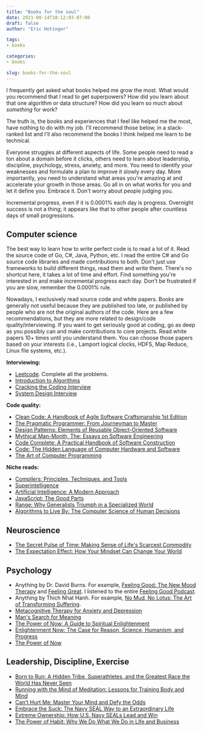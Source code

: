 ```yaml
---
title: "Books for the soul"
date: 2021-08-14T18:12:03-07:00
draft: false
author: "Eric Hotinger"

tags:
- books

categories:
- books

slug: books-for-the-soul
---
```


I frequently get asked what books helped me grow the most. What would you recommend that I read to get superpowers? How did you learn about that one algorithm or data structure? How did you learn so much about *something* for work?

The truth is, the books and experiences that I feel like helped me the most, have nothing to do with my job. I'll recommend those below, in a stack-ranked list and I'll also recommend the books I think helped me learn to be technical.

Everyone struggles at different aspects of life. Some people need to read a ton about a domain before it clicks, others need to learn about leadership, discipline, psychology, stress, anxiety, and more. You need to identify your weaknesses and formulate a plan to improve it slowly every day. More importantly, you need to understand what areas you're amazing at and accelerate your growth in those areas. Go all in on what works for you and let it define you. Embrace it. Don't worry about people judging you.

Incremental progress, even if it is 0.0001% each day is progress. Overnight success is not a thing; it appears like that to other people after countless days of small progressions.

## Computer science

The best way to learn how to write perfect code is to read a lot of it. Read the source code of Go, C#, Java, Python, etc. I read the entire C# and Go source code libraries and made contributions to both. Don't just use frameworks to build different things, read them and write them. There's no shortcut here, it takes a lot of time and effort. Find something you're interested in and make incremental progress each day. Don't be frustrated if you are slow, remember the 0.0001% rule.

Nowadays, I exclusively read source code and white papers. Books are generally not useful because they are published too late, or published by people who are not the original authors of the code. Here are a few recommendations, but they are more related to design/code quality/interviewing. If you want to get seriously good at coding, go as deep as you possibly can and make contributions to core projects. Read white papers 10+ times until you understand them. You can choose those papers based on your interests (i.e., Lamport logical clocks, HDFS, Map Reduce, Linux file systems, etc.).

**Interviewing:**
- [Leetcode](https://leetcode.com/). Complete all the problems.
- [Introduction to Algorithms](https://amzn.to/3g2lE4u)
- [Cracking the Coding Interview](https://amzn.to/3iKMAY9)
- [System Design Interview](https://amzn.to/3CYf09x)

**Code quality:**
- [Clean Code: A Handbook of Agile Software Craftsmanship 1st Edition](https://amzn.to/2Uo46bC)
- [The Pragmatic Programmer: From Journeyman to Master](https://amzn.to/3xMTCju)
- [Design Patterns: Elements of Reusable Object-Oriented Software](https://amzn.to/3CQoZh1)
- [Mythical Man-Month, The: Essays on Software Engineering](https://amzn.to/3AN9ZyD)
- [Code Complete: A Practical Handbook of Software Construction](https://amzn.to/3xTtQuc)
- [Code: The Hidden Language of Computer Hardware and Software](https://amzn.to/3m3NO2R)
- [The Art of Computer Programming](https://amzn.to/3COGUVe)

**Niche reads:**
- [Compilers: Principles, Techniques, and Tools](https://amzn.to/3xMHSO5)
- [Superintelligence](https://amzn.to/3COpMz2)
- [Artificial Intelligence: A Modern Approach](https://amzn.to/3yRhfIY)
- [JavaScript: The Good Parts](https://amzn.to/2XxLBTn)
- [Range: Why Generalists Triumph in a Specialized World](https://amzn.to/2XxNEH3)
- [Algorithms to Live By: The Computer Science of Human Decisions](https://amzn.to/3jTFWyq)

## Neuroscience
- [The Secret Pulse of Time: Making Sense of Life's Scarcest Commodity](https://www.amazon.com/Secret-Pulse-Time-Scarcest-Commodity/dp/0738212563)
- [The Expectation Effect: How Your Mindset Can Change Your World](https://www.amazon.com/Expectation-Effect-Mindset-Change-World/dp/B094DWPMQB)

## Psychology
- Anything by Dr. David Burns. For example, [Feeling Good: The New Mood Therapy](https://amzn.to/3g4VhLo) and [Feeling Great](https://www.amazon.com/gp/product/168373288X). I listened to the entire [Feeling Good Podcast](https://feelinggood.com/list-of-feeling-good-podcasts/).
- Anything by Thich Nhat Hanh. For example, [No Mud, No Lotus: The Art of Transforming Suffering](https://amzn.to/3g0uzTV).
- [Metacognitive Therapy for Anxiety and Depression](https://amzn.to/3iO4rhe)
- [Man's Search for Meaning](https://amzn.to/3jVxMp5)
- [The Power of Now: A Guide to Spiritual Enlightenment](https://www.amazon.com/The-Power-of-Now-Eckhart-Tolle-audiobook/dp/B00005AAPL)
- [Enlightenment Now: The Case for Reason, Science, Humanism, and Progress](https://amzn.to/3xNqDvS)
- [The Power of Now](https://www.amazon.com/Power-Now-Guide-Spiritual-Enlightenment/dp/1577314808)

## Leadership, Discipline, Exercise
- [Born to Run: A Hidden Tribe, Superathletes, and the Greatest Race the World Has Never Seen](https://www.amazon.com/Born-Run-Hidden-Superathletes-Greatest/dp/B0028TY1D8)
- [Running with the Mind of Meditation: Lessons for Training Body and Mind](https://www.amazon.com/Running-Mind-Meditation-Lessons-Training/dp/B01EK5P2H6)
- [Can't Hurt Me: Master Your Mind and Defy the Odds](https://amzn.to/3AFqBrZ)
- [Embrace the Suck: The Navy SEAL Way to an Extraordinary Life](https://amzn.to/3AFqpZN)
- [Extreme Ownership: How U.S. Navy SEALs Lead and Win](https://amzn.to/3xNID9t)
- [The Power of Habit: Why We Do What We Do in Life and Business](https://amzn.to/3m4T0DC)
